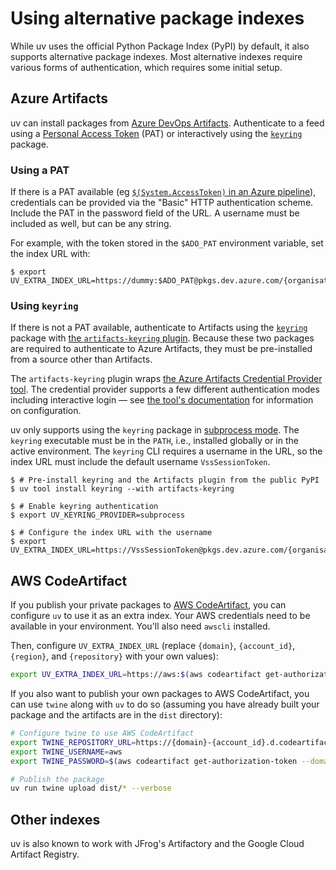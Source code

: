 # Using alternative package indexes

While uv uses the official Python Package Index (PyPI) by default, it also supports alternative
package indexes. Most alternative indexes require various forms of authentication, which requires
some initial setup.

## Azure Artifacts

uv can install packages from
[Azure DevOps Artifacts](https://learn.microsoft.com/en-us/azure/devops/artifacts/start-using-azure-artifacts?view=azure-devops&tabs=nuget%2Cnugetserver).
Authenticate to a feed using a
[Personal Access Token](https://learn.microsoft.com/en-us/azure/devops/organizations/accounts/use-personal-access-tokens-to-authenticate?view=azure-devops&tabs=Windows)
(PAT) or interactively using the [`keyring`](https://github.com/jaraco/keyring) package.

### Using a PAT

If there is a PAT available (eg
[`$(System.AccessToken)` in an Azure pipeline](https://learn.microsoft.com/en-us/azure/devops/pipelines/build/variables?view=azure-devops&tabs=yaml#systemaccesstoken)),
credentials can be provided via the "Basic" HTTP authentication scheme. Include the PAT in the
password field of the URL. A username must be included as well, but can be any string.

For example, with the token stored in the `$ADO_PAT` environment variable, set the index URL with:

```console
$ export UV_EXTRA_INDEX_URL=https://dummy:$ADO_PAT@pkgs.dev.azure.com/{organisation}/{project}/_packaging/{feedName}/pypi/simple/
```

### Using `keyring`

If there is not a PAT available, authenticate to Artifacts using the
[`keyring`](https://github.com/jaraco/keyring) package with
[the `artifacts-keyring` plugin](https://github.com/Microsoft/artifacts-keyring). Because these two
packages are required to authenticate to Azure Artifacts, they must be pre-installed from a source
other than Artifacts.

The `artifacts-keyring` plugin wraps
[the Azure Artifacts Credential Provider tool](https://github.com/microsoft/artifacts-credprovider).
The credential provider supports a few different authentication modes including interactive login —
see [the tool's documentation](https://github.com/microsoft/artifacts-credprovider) for information
on configuration.

uv only supports using the `keyring` package in
[subprocess mode](https://github.com/astral-sh/uv/blob/main/PIP_COMPATIBILITY.md#registry-authentication).
The `keyring` executable must be in the `PATH`, i.e., installed globally or in the active
environment. The `keyring` CLI requires a username in the URL, so the index URL must include the
default username `VssSessionToken`.

```console
$ # Pre-install keyring and the Artifacts plugin from the public PyPI
$ uv tool install keyring --with artifacts-keyring

$ # Enable keyring authentication
$ export UV_KEYRING_PROVIDER=subprocess

$ # Configure the index URL with the username
$ export UV_EXTRA_INDEX_URL=https://VssSessionToken@pkgs.dev.azure.com/{organisation}/{project}/_packaging/{feedName}/pypi/simple/
```

## AWS CodeArtifact

If you publish your private packages to
[AWS CodeArtifact](https://docs.aws.amazon.com/codeartifact/latest/ug/using-python.html), you can
configure `uv` to use it as an extra index. Your AWS credentials need to be available in your
environment. You'll also need `awscli` installed.

Then, configure `UV_EXTRA_INDEX_URL` (replace `{domain}`, `{account_id}`, `{region}`, and
`{repository}` with your own values):

```bash
export UV_EXTRA_INDEX_URL=https://aws:$(aws codeartifact get-authorization-token --domain {domain} --domain-owner {account_id} --query authorizationToken --output text)@{domain}-{account_id}.d.codeartifact.{region}.amazonaws.com/pypi/{repository}/simple/
```

If you also want to publish your own packages to AWS CodeArtifact, you can use `twine` along with
`uv` to do so (assuming you have already built your package and the artifacts are in the `dist`
directory):

```bash
# Configure twine to use AWS CodeArtifact
export TWINE_REPOSITORY_URL=https://{domain}-{account_id}.d.codeartifact.{region}.amazonaws.com/pypi/{repository}/
export TWINE_USERNAME=aws
export TWINE_PASSWORD=$(aws codeartifact get-authorization-token --domain {domain} --domain-owner {account_id} --query authorizationToken --output text)

# Publish the package
uv run twine upload dist/* --verbose
```

## Other indexes

uv is also known to work with JFrog's Artifactory and the Google Cloud Artifact Registry.

